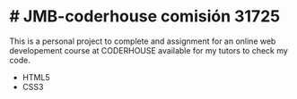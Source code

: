 <h1> # JMB-coderhouse comisión 31725 </h1>
<p> This is a personal project to complete and assignment for an online web developement course at CODERHOUSE available for my tutors to check my code. </p>
<ul>
<li>HTML5</li>
<li>CSS3 </li>
</ul>